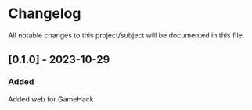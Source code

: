 # Changelog
All notable changes to this project/subject will be documented in this file.

## [0.1.0] - 2023-10-29
### Added
Added web for GameHack